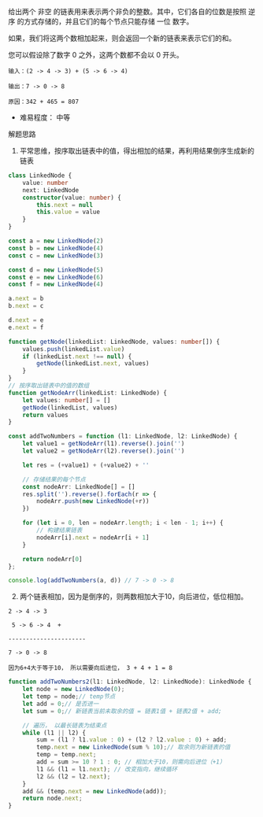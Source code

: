 给出两个 非空 的链表用来表示两个非负的整数。其中，它们各自的位数是按照 逆
序 的方式存储的，并且它们的每个节点只能存储 一位 数字。

如果，我们将这两个数相加起来，则会返回一个新的链表来表示它们的和。

您可以假设除了数字 0 之外，这两个数都不会以 0 开头。

`输入：(2 -> 4 -> 3) + (5 -> 6 -> 4)`

`输出：7 -> 0 -> 8`

`原因：342 + 465 = 807`

- 难易程度： 中等

解题思路

1. 平常思维，按序取出链表中的值，得出相加的结果，再利用结果倒序生成新的链表

```ts
class LinkedNode {
    value: number
    next: LinkedNode
    constructor(value: number) {
        this.next = null
        this.value = value
    }
}

const a = new LinkedNode(2)
const b = new LinkedNode(4)
const c = new LinkedNode(3)

const d = new LinkedNode(5)
const e = new LinkedNode(6)
const f = new LinkedNode(4)

a.next = b
b.next = c

d.next = e
e.next = f

function getNode(linkedList: LinkedNode, values: number[]) {
    values.push(linkedList.value)
    if (linkedList.next !== null) {
        getNode(linkedList.next, values)
    }
}
// 按序取出链表中的值的数组
function getNodeArr(linkedList: LinkedNode) {
    let values: number[] = []
    getNode(linkedList, values)
    return values
}

const addTwoNumbers = function (l1: LinkedNode, l2: LinkedNode) {
    let value1 = getNodeArr(l1).reverse().join('')
    let value2 = getNodeArr(l2).reverse().join('')

    let res = (+value1) + (+value2) + ''

    // 存储结果的每个节点
    const nodeArr: LinkedNode[] = []
    res.split('').reverse().forEach(r => {
        nodeArr.push(new LinkedNode(+r))
    })

    for (let i = 0, len = nodeArr.length; i < len - 1; i++) {
        // 构建结果链表
        nodeArr[i].next = nodeArr[i + 1]
    }

    return nodeArr[0]
};

console.log(addTwoNumbers(a, d)) // 7 -> 0 -> 8
```

2. 两个链表相加，因为是倒序的，则两数相加大于10，向后进位，低位相加。

` 2 -> 4 -> 3 `

` 5 -> 6 -> 4  +`

`----------------------`

` 7 -> 0 -> 8 `

`因为6+4大于等于10， 所以需要向后进位， 3 + 4 + 1 = 8`
   
```ts
function addTwoNumbers2(l1: LinkedNode, l2: LinkedNode): LinkedNode {
    let node = new LinkedNode(0);
    let temp = node;// temp节点
    let add = 0;// 是否进一
    let sum = 0;// 新链表当前未取余的值 = 链表1值 + 链表2值 + add;

    // 遍历， 以最长链表为结束点
    while (l1 || l2) {
        sum = (l1 ? l1.value : 0) + (l2 ? l2.value : 0) + add;
        temp.next = new LinkedNode(sum % 10);// 取余则为新链表的值
        temp = temp.next;
        add = sum >= 10 ? 1 : 0; // 相加大于10，则需向后进位（+1）
        l1 && (l1 = l1.next); // 改变指向，继续循环
        l2 && (l2 = l2.next);
    }
    add && (temp.next = new LinkedNode(add));
    return node.next;
}
```